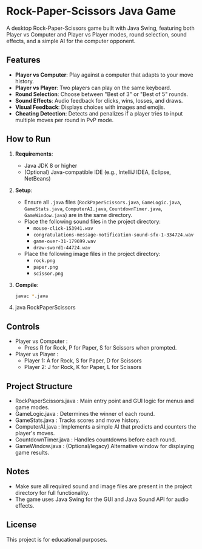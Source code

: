 # Rock-Paper-Scissors Java Game

A desktop Rock-Paper-Scissors game built with Java Swing, featuring both Player vs Computer and Player vs Player modes, round selection, sound effects, and a simple AI for the computer opponent.

## Features

- **Player vs Computer**: Play against a computer that adapts to your move history.
- **Player vs Player**: Two players can play on the same keyboard.
- **Round Selection**: Choose between "Best of 3" or "Best of 5" rounds.
- **Sound Effects**: Audio feedback for clicks, wins, losses, and draws.
- **Visual Feedback**: Displays choices with images and emojis.
- **Cheating Detection**: Detects and penalizes if a player tries to input multiple moves per round in PvP mode.

## How to Run

1. **Requirements**:
   - Java JDK 8 or higher
   - (Optional) Java-compatible IDE (e.g., IntelliJ IDEA, Eclipse, NetBeans)

2. **Setup**:
   - Ensure all `.java` files (`RockPaperScissors.java`, `GameLogic.java`, `GameStats.java`, `ComputerAI.java`, `CountdownTimer.java`, `GameWindow.java`) are in the same directory.
   - Place the following sound files in the project directory:
     - `mouse-click-153941.wav`
     - `congratulations-message-notification-sound-sfx-1-334724.wav`
     - `game-over-31-179699.wav`
     - `draw-sword1-44724.wav`
   - Place the following image files in the project directory:
     - `rock.png`
     - `paper.png`
     - `scissor.png`

3. **Compile**:
   ```bash
   javac *.java
4.
   java RockPaperScissors
## Controls
- Player vs Computer :
  - Press R for Rock, P for Paper, S for Scissors when prompted.
- Player vs Player :
  - Player 1: A for Rock, S for Paper, D for Scissors
  - Player 2: J for Rock, K for Paper, L for Scissors
## Project Structure
- RockPaperScissors.java : Main entry point and GUI logic for menus and game modes.
- GameLogic.java : Determines the winner of each round.
- GameStats.java : Tracks scores and move history.
- ComputerAI.java : Implements a simple AI that predicts and counters the player's moves.
- CountdownTimer.java : Handles countdowns before each round.
- GameWindow.java : (Optional/legacy) Alternative window for displaying game results.
## Notes
- Make sure all required sound and image files are present in the project directory for full functionality.
- The game uses Java Swing for the GUI and Java Sound API for audio effects.
## License
This project is for educational purposes.
   
